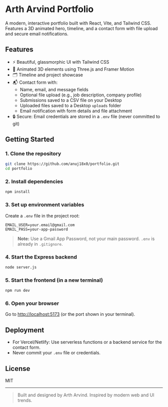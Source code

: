 # Arth Arvind Portfolio

A modern, interactive portfolio built with React, Vite, and Tailwind CSS. Features a 3D animated hero, timeline, and a contact form with file upload and secure email notifications.

## Features

- ⚡ Beautiful, glassmorphic UI with Tailwind CSS
- 🎨 Animated 3D elements using Three.js and Framer Motion
- 🗂️ Timeline and project showcase
- 📬 Contact form with:
  - Name, email, and message fields
  - Optional file upload (e.g., job description, company profile)
  - Submissions saved to a CSV file on your Desktop
  - Uploaded files saved to a Desktop `uploads` folder
  - Email notification with form details and file attachment
- 🔒 Secure: Email credentials are stored in a `.env` file (never committed to git)

## Getting Started

### 1. Clone the repository
```bash
git clone https://github.com/anuj18x0/portfolio.git
cd portfolio
```

### 2. Install dependencies
```bash
npm install
```

### 3. Set up environment variables
Create a `.env` file in the project root:
```
EMAIL_USER=your.email@gmail.com
EMAIL_PASS=your-app-password
```
> **Note:** Use a Gmail App Password, not your main password. `.env` is already in `.gitignore`.

### 4. Start the Express backend
```bash
node server.js
```

### 5. Start the frontend (in a new terminal)
```bash
npm run dev
```

### 6. Open your browser
Go to [http://localhost:5173](http://localhost:5173) (or the port shown in your terminal).

## Deployment
- For Vercel/Netlify: Use serverless functions or a backend service for the contact form.
- Never commit your `.env` file or credentials.

## License
MIT

---

> Built and designed by Arth Arvind. Inspired by modern web and UI trends.
